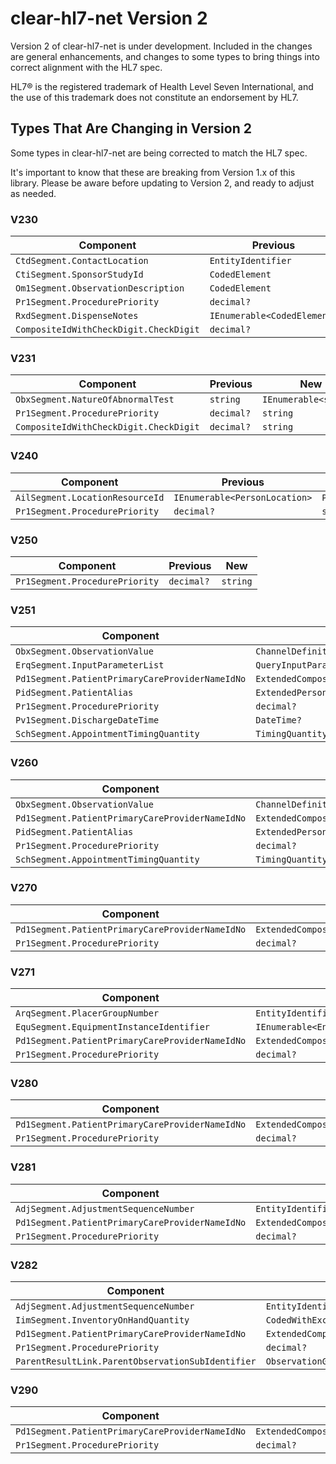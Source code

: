 # clear-hl7-net Version 2
Version 2 of clear-hl7-net is under development.  Included in the changes are general enhancements, and changes to some types to bring things into correct alignment with the HL7 spec.

HL7&reg; is the registered trademark of Health Level Seven International, and the use of this trademark does not constitute an endorsement by HL7.

## Types That Are Changing in Version 2
Some types in clear-hl7-net are being corrected to match the HL7 spec.

It's important to know that these are breaking from Version 1.x of this library.  Please be aware before updating to Version 2, and ready to adjust as needed.

### V230
|Component|Previous|New|
|---|---|---|
|`CtdSegment.ContactLocation`|`EntityIdentifier`|`PersonLocation`|
|`CtiSegment.SponsorStudyId`|`CodedElement`|`EntityIdentifier`|
|`Om1Segment.ObservationDescription`|`CodedElement`|`Text`|
|`Pr1Segment.ProcedurePriority`|`decimal?`|`string`|
|`RxdSegment.DispenseNotes`|`IEnumerable<CodedElement>`|`IEnumerable<string>`|
|`CompositeIdWithCheckDigit.CheckDigit`|`decimal?`|`string`|

### V231
|Component|Previous|New|
|---|---|---|
|`ObxSegment.NatureOfAbnormalTest`|`string`|`IEnumerable<string>`|
|`Pr1Segment.ProcedurePriority`|`decimal?`|`string`|
|`CompositeIdWithCheckDigit.CheckDigit`|`decimal?`|`string`|

### V240
|Component|Previous|New|
|---|---|---|
|`AilSegment.LocationResourceId`|`IEnumerable<PersonLocation>`|`PersonLocation`|
|`Pr1Segment.ProcedurePriority`|`decimal?`|`string`|

### V250
|Component|Previous|New|
|---|---|---|
|`Pr1Segment.ProcedurePriority`|`decimal?`|`string`|

### V251
|Component|Previous|New|
|---|---|---|
|`ObxSegment.ObservationValue`|`ChannelDefinition`|`IEnumerable<string>`|
|`ErqSegment.InputParameterList`|`QueryInputParameterList`|`IEnumerable<QueryInputParameterList>`|
|`Pd1Segment.PatientPrimaryCareProviderNameIdNo`|`ExtendedCompositeIdNumberAndNameForPersons`|`IEnumerable<ExtendedCompositeIdNumberAndNameForPersons>`|
|`PidSegment.PatientAlias`|`ExtendedPersonName`|`IEnumerable<ExtendedPersonName>`|
|`Pr1Segment.ProcedurePriority`|`decimal?`|`string`|
|`Pv1Segment.DischargeDateTime`|`DateTime?`|`IEnumerable<DateTime>`|
|`SchSegment.AppointmentTimingQuantity`|`TimingQuantity`|`IEnumerable<TimingQuantity>`|

### V260
|Component|Previous|New|
|---|---|---|
|`ObxSegment.ObservationValue`|`ChannelDefinition`|`IEnumerable<string>`|
|`Pd1Segment.PatientPrimaryCareProviderNameIdNo`|`ExtendedCompositeIdNumberAndNameForPersons`|`IEnumerable<ExtendedCompositeIdNumberAndNameForPersons>`|
|`PidSegment.PatientAlias`|`ExtendedPersonName`|`IEnumerable<ExtendedPersonName>`|
|`Pr1Segment.ProcedurePriority`|`decimal?`|`string`|
|`SchSegment.AppointmentTimingQuantity`|`TimingQuantity`|`IEnumerable<TimingQuantity>`|

### V270
|Component|Previous|New|
|---|---|---|
|`Pd1Segment.PatientPrimaryCareProviderNameIdNo`|`ExtendedCompositeIdNumberAndNameForPersons`|`IEnumerable<ExtendedCompositeIdNumberAndNameForPersons>`|
|`Pr1Segment.ProcedurePriority`|`decimal?`|`string`|

### V271
|Component|Previous|New|
|---|---|---|
|`ArqSegment.PlacerGroupNumber`|`EntityIdentifierPair`|`EntityIdentifier`|
|`EquSegment.EquipmentInstanceIdentifier`|`IEnumerable<EntityIdentifier>`|`EntityIdentifier`|
|`Pd1Segment.PatientPrimaryCareProviderNameIdNo`|`ExtendedCompositeIdNumberAndNameForPersons`|`IEnumerable<ExtendedCompositeIdNumberAndNameForPersons>`|
|`Pr1Segment.ProcedurePriority`|`decimal?`|`string`|

### V280
|Component|Previous|New|
|---|---|---|
|`Pd1Segment.PatientPrimaryCareProviderNameIdNo`|`ExtendedCompositeIdNumberAndNameForPersons`|`IEnumerable<ExtendedCompositeIdNumberAndNameForPersons>`|
|`Pr1Segment.ProcedurePriority`|`decimal?`|`string`|

### V281
|Component|Previous|New|
|---|---|---|
|`AdjSegment.AdjustmentSequenceNumber`|`EntityIdentifier`|`uint?`|
|`Pd1Segment.PatientPrimaryCareProviderNameIdNo`|`ExtendedCompositeIdNumberAndNameForPersons`|`IEnumerable<ExtendedCompositeIdNumberAndNameForPersons>`|
|`Pr1Segment.ProcedurePriority`|`decimal?`|`string`|

### V282
|Component|Previous|New|
|---|---|---|
|`AdjSegment.AdjustmentSequenceNumber`|`EntityIdentifier`|`uint?`|
|`IimSegment.InventoryOnHandQuantity`|`CodedWithExceptions`|`decimal?`|
|`Pd1Segment.PatientPrimaryCareProviderNameIdNo`|`ExtendedCompositeIdNumberAndNameForPersons`|`IEnumerable<ExtendedCompositeIdNumberAndNameForPersons>`|
|`Pr1Segment.ProcedurePriority`|`decimal?`|`string`|
|`ParentResultLink.ParentObservationSubIdentifier`|`ObservationGrouper`|`string`|

### V290
|Component|Previous|New|
|---|---|---|
|`Pd1Segment.PatientPrimaryCareProviderNameIdNo`|`ExtendedCompositeIdNumberAndNameForPersons`|`IEnumerable<ExtendedCompositeIdNumberAndNameForPersons>`|
|`Pr1Segment.ProcedurePriority`|`decimal?`|`string`|